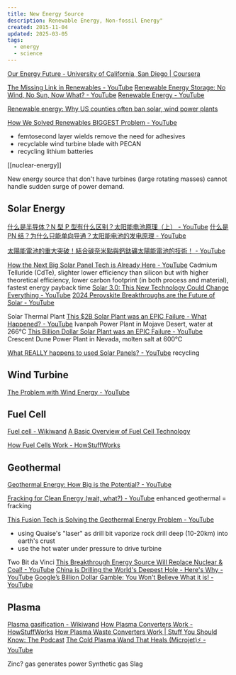 ```yaml
---
title: New Energy Source
description: Renewable Energy, Non-fossil Energy"
created: 2015-11-04
updated: 2025-03-05
tags:
  - energy
  - science
---
```


[Our Energy Future - University of California, San Diego | Coursera](https://www.coursera.org/learn/future-of-energy/)

[The Missing Link in Renewables - YouTube](https://www.youtube.com/watch?v=-PL32ea0MqM)
[Renewable Energy Storage: No Wind, No Sun, Now What? - YouTube](https://www.youtube.com/watch?v=Q8xsg9iK5yo)
[Renewable Energy - YouTube](https://www.youtube.com/playlist?list=PLHebb5GJgeFd3_6WIS8YgRboGvawbRHo7)

[Renewable energy: Why US counties often ban solar, wind power plants](https://www.usatoday.com/story/news/investigations/2024/02/04/us-counties-ban-renewable-energy-plants/71841063007/)

[How We Solved Renewables BIGGEST Problem - YouTube](https://www.youtube.com/watch?v=j1HWNXmmld4)

- femtosecond layer wields remove the need for adhesives
- recyclable wind turbine blade with PECAN
- recycling lithium batteries

[[nuclear-energy]]

New energy source that don't have turbines (large rotating masses) cannot handle sudden surge of power demand.

## Solar Energy

[什么是半导体？N 型 P 型有什么区别？太阳能电池原理（上） - YouTube](https://www.youtube.com/watch?v=lreqfHAYvhE)
[什么是 PN 结？为什么只能单向导通？太阳能电池的发电原理 - YouTube](https://www.youtube.com/watch?v=HEEDU6OF6O0)

[太陽能電池的重大突破！結合碳奈米點與鈣鈦礦太陽能電池的技術！ - YouTube](https://www.youtube.com/watch?v=xQgWTwaBMBg)

[How the Next Big Solar Panel Tech is Already Here - YouTube](https://www.youtube.com/watch?v=3GIzZwQw4nc) Cadmium Telluride (CdTe), slighter lower efficiency than silicon but with higher theoretical efficiency, lower carbon footprint (in both process and material), fastest energy payback time
[Solar 3.0: This New Technology Could Change Everything - YouTube](https://www.youtube.com/watch?v=tQmFVcD-Mbo)
[2024 Perovskite Breakthroughs are the Future of Solar - YouTube](https://www.youtube.com/watch?v=FOBY6t1xnMI)

Solar Thermal Plant
[This $2B Solar Plant was an EPIC Failure - What Happened? - YouTube](https://www.youtube.com/watch?v=V2Uc0NFxLaU) Ivanpah Power Plant in Mojave Desert, water at 266℃
[This Billion Dollar Solar Plant was an EPIC Failure - YouTube](https://www.youtube.com/watch?v=oiPSy2bKZkE) Crescent Dune Power Plant in Nevada, molten salt at 600℃

[What REALLY happens to used Solar Panels? - YouTube](https://www.youtube.com/watch?v=FCtEWveySsA) recycling

## Wind Turbine

[The Problem with Wind Energy - YouTube](https://www.youtube.com/watch?v=LklUVkMPl8g)

## Fuel Cell

[Fuel cell - Wikiwand](https://www.wikiwand.com/en/Fuel_cell)
[A Basic Overview of Fuel Cell Technology](http://americanhistory.si.edu/fuelcells/basics.htm)

[How Fuel Cells Work - HowStuffWorks](http://auto.howstuffworks.com/fuel-efficiency/alternative-fuels/fuel-cell.htm)

## Geothermal

[Geothermal Energy: How Big is the Potential? - YouTube](https://www.youtube.com/watch?v=l6UGpaKnkS0)

[Fracking for Clean Energy (wait, what?) - YouTube](https://www.youtube.com/watch?v=cCE1i2tJQQY) enhanced geothermal = fracking

[This Fusion Tech is Solving the Geothermal Energy Problem - YouTube](https://www.youtube.com/watch?v=psyCWvavYt0)

- using Quaise's "laser" as drill bit vaporize rock
  drill deep (10-20km) into earth's crust
- use the hot water under pressure to drive turbine

Two Bit da Vinci
[This Breakthrough Energy Source Will Replace Nuclear & Coal! - YouTube](https://www.youtube.com/watch?v=4jzXonyL6PM)
[China is Drilling the World's Deepest Hole - Here's Why - YouTube](https://www.youtube.com/watch?v=_5Mud1ubq20)
[Google’s Billion Dollar Gamble: You Won't Believe What it is! - YouTube](https://www.youtube.com/watch?v=y0UH0vLjchg)

## Plasma

[Plasma gasification - Wikiwand](http://www.wikiwand.com/en/Plasma_gasification)
[How Plasma Converters Work - HowStuffWorks](http://science.howstuffworks.com/environmental/energy/plasma-converter.htm)
[How Plasma Waste Converters Work | Stuff You Should Know: The Podcast](http://www.stuffyoushouldknow.com/podcasts/please-listen-to-how-plasma-waste-converters-work/)
[The Cold Plasma Wand That Heals (Microjet)⚡ - YouTube](https://www.youtube.com/watch?v=wOV8kliF4eo)

Zinc? gas generates power
Synthetic gas
Slag
